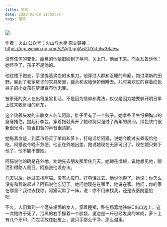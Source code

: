 ```yaml
---
title: 阿珍
date: 2023-01-08 11:53:54
tags: 阿珍
---
```


![](https://s3.uuu.ovh/imgs/2023/12/11/ccc6a7dd9894f5f3.jpeg)


作者：火山
公众号：火山与木星
原文链接：https://mp.weixin.qq.com/s/VgfLgglAvi2UYcL6w36Jew


没有任何的变化，疲惫的他依旧回到了单间，关上门，他坐下来。而女友告诉他：她怀孕了，孩子不是他的。

他往楼下跑去，手里提着滴血的水果刀，他穿过人群和乏睡的车厢，跑过清新的田野，躲到了老家房子的农具房里，锄头和泥墙保护他睡去。儿时喜欢过的穿着红色袜子的小女孩在梦里宣布他无罪。

被杀死的女人在出租屋里复活，不是因为信仰和魔法，仅仅是因为她要躲开明日早上过来收房租的房东。

这个烫着头发的丰腴女人名叫阿珍，肚子里有了一个孩子。她拿些卫生纸把胸口的窟窿捂住，提起行李包，穿着拖鞋离开了她和狗屎强过了两年的房间。绿色铁门很新很光滑，锁舌扣合的声音很清脆。

她拖着血迹，到菜市场买了羊肉和萝卜，打电话给阿猫，说她今晚过去煮饭给他吃。阿猫说今晚不方便，他正在外地出差。她说她现在无家可归了，现在她只剩下他了，他不能不要她。

阿猫说他的确是在外地，劝她先去朋友那里住几天。她蹲在墙根，说她想见他，眼泪引得路人侧目。阿猫说他没办法。

几天以后，她过去找阿猫。没有人应门。打电话过去，他说他搬了。她说：你怎么没有和我说起过？阿猫说他忘记了。她问他现在在哪里，他说在家。她问：你的家在哪里？我过去找你。阿猫沉默了一阵，说：你不用来找我，还是去医院堕胎吧……

不久，人们看到一个蓬头垢面的女人，穿着睡裙，卧在杨箕地铁站C出口边上，这一次她终于死了，污黑的右手攥着一个胶袋，里边是一斤已经发臭的羊肉，萝卜上有几个牙印，而左手放在肚皮上，这只手那么干净、那么温柔。
